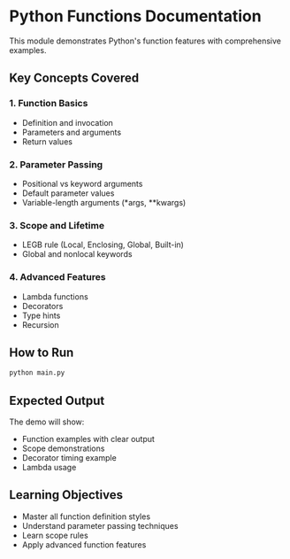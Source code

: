 # Python Functions Documentation

This module demonstrates Python's function features with comprehensive examples.

## Key Concepts Covered

### 1. Function Basics

- Definition and invocation
- Parameters and arguments
- Return values

### 2. Parameter Passing

- Positional vs keyword arguments
- Default parameter values
- Variable-length arguments (\*args, \*\*kwargs)

### 3. Scope and Lifetime

- LEGB rule (Local, Enclosing, Global, Built-in)
- Global and nonlocal keywords

### 4. Advanced Features

- Lambda functions
- Decorators
- Type hints
- Recursion

## How to Run

```bash
python main.py
```

## Expected Output

The demo will show:

- Function examples with clear output
- Scope demonstrations
- Decorator timing example
- Lambda usage

## Learning Objectives

- Master all function definition styles
- Understand parameter passing techniques
- Learn scope rules
- Apply advanced function features
